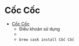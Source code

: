 # Cốc Cốc
- [Cốc Cốc](https://coccoc.com/)
  -  Điều khoản sử dụng
  - 
  - `brew cask install Cốc Cốc`
